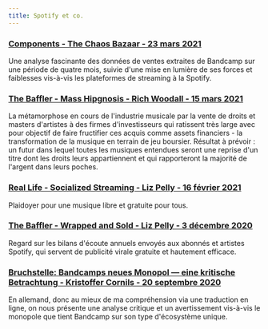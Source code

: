 ```yaml
---
title: Spotify et co.
---
```


### [Components - The Chaos Bazaar - 23 mars 2021](https://components.one/posts/bandcamp-the-chaos-bazaar) <br>
Une analyse fascinante des données de ventes extraites de Bandcamp sur une période de quatre mois, suivie d'une mise en lumière de ses forces et faiblesses vis-à-vis les plateformes de streaming à la Spotify.

### [The Baffler - Mass Hipgnosis - Rich Woodall - 15 mars 2021](https://thebaffler.com/latest/mass-hipgnosis-woodall) <br>

La métamorphose en cours de l'industrie musicale par la vente de droits et masters d'artistes à des firmes d'investisseurs qui ratissent très large avec pour objectif de faire fructifier ces acquis comme  assets financiers - la transformation de la musique en terrain de jeu boursier. Résultat à prévoir : un futur dans lequel toutes les musiques entendues seront une reprise d'un titre dont les droits leurs appartiennent et qui rapporteront la majorité de l'argent dans leurs poches.

### [Real Life - Socialized Streaming - Liz Pelly - 16 février 2021](https://reallifemag.com/socialized-streaming/) <br>

Plaidoyer pour une musique libre et gratuite pour tous.

### [The Baffler - Wrapped and Sold - Liz Pelly - 3 décembre 2020](https://thebaffler.com/downstream/wrapped-and-sold-pelly) <br>

Regard sur les bilans d'écoute annuels envoyés aux abonnés et artistes Spotify, qui servent de publicité virale gratuite et hautement efficace.

### [Bruchstelle: Bandcamps neues Monopol — eine kritische Betrachtung - Kristoffer Cornils - 20 septembre 2020](https://www.dj-lab.de/bruchstelle-bandcamps-neues-monopol-eine-kritische-betrachtung/) <br>

En allemand, donc au mieux de ma compréhension via une traduction en ligne, on nous présente une analyse critique et un avertissement vis-à-vis le monopole que tient Bandcamp sur son type d'écosystème unique.